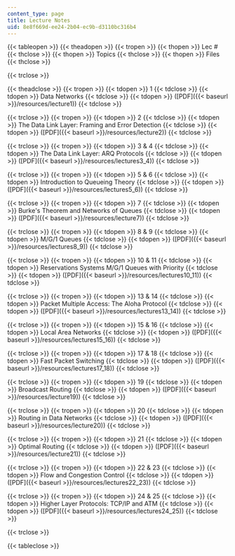 ```yaml
---
content_type: page
title: Lecture Notes
uid: 8e8f669d-ee24-2b04-ec9b-d3110bc316b4
---
```


{{< tableopen >}}
{{< theadopen >}}
{{< tropen >}}
{{< thopen >}}
Lec #
{{< thclose >}}
{{< thopen >}}
Topics
{{< thclose >}}
{{< thopen >}}
Files
{{< thclose >}}

{{< trclose >}}

{{< theadclose >}}
{{< tropen >}}
{{< tdopen >}}
1
{{< tdclose >}}
{{< tdopen >}}
Data Networks
{{< tdclose >}}
{{< tdopen >}}
([PDF]({{< baseurl >}}/resources/lecture1))
{{< tdclose >}}

{{< trclose >}}
{{< tropen >}}
{{< tdopen >}}
2
{{< tdclose >}}
{{< tdopen >}}
The Data Link Layer: Framing and Error Detection
{{< tdclose >}}
{{< tdopen >}}
([PDF]({{< baseurl >}}/resources/lecture2))
{{< tdclose >}}

{{< trclose >}}
{{< tropen >}}
{{< tdopen >}}
3 & 4
{{< tdclose >}}
{{< tdopen >}}
The Data Link Layer: ARQ Protocols
{{< tdclose >}}
{{< tdopen >}}
([PDF]({{< baseurl >}}/resources/lectures3_4))
{{< tdclose >}}

{{< trclose >}}
{{< tropen >}}
{{< tdopen >}}
5 & 6
{{< tdclose >}}
{{< tdopen >}}
Introduction to Queueing Theory
{{< tdclose >}}
{{< tdopen >}}
([PDF]({{< baseurl >}}/resources/lectures5_6))
{{< tdclose >}}

{{< trclose >}}
{{< tropen >}}
{{< tdopen >}}
7
{{< tdclose >}}
{{< tdopen >}}
Burke's Theorem and Networks of Queues
{{< tdclose >}}
{{< tdopen >}}
([PDF]({{< baseurl >}}/resources/lecture7))
{{< tdclose >}}

{{< trclose >}}
{{< tropen >}}
{{< tdopen >}}
8 & 9
{{< tdclose >}}
{{< tdopen >}}
M/G/1 Queues
{{< tdclose >}}
{{< tdopen >}}
([PDF]({{< baseurl >}}/resources/lectures8_9))
{{< tdclose >}}

{{< trclose >}}
{{< tropen >}}
{{< tdopen >}}
10 & 11
{{< tdclose >}}
{{< tdopen >}}
Reservations Systems M/G/1 Queues with Priority
{{< tdclose >}}
{{< tdopen >}}
([PDF]({{< baseurl >}}/resources/lectures10_11))
{{< tdclose >}}

{{< trclose >}}
{{< tropen >}}
{{< tdopen >}}
13 & 14
{{< tdclose >}}
{{< tdopen >}}
Packet Multiple Access: The Aloha Protocol
{{< tdclose >}}
{{< tdopen >}}
([PDF]({{< baseurl >}}/resources/lectures13_14))
{{< tdclose >}}

{{< trclose >}}
{{< tropen >}}
{{< tdopen >}}
15 & 16
{{< tdclose >}}
{{< tdopen >}}
Local Area Networks
{{< tdclose >}}
{{< tdopen >}}
([PDF]({{< baseurl >}}/resources/lectures15_16))
{{< tdclose >}}

{{< trclose >}}
{{< tropen >}}
{{< tdopen >}}
17 & 18
{{< tdclose >}}
{{< tdopen >}}
Fast Packet Switching
{{< tdclose >}}
{{< tdopen >}}
([PDF]({{< baseurl >}}/resources/lectures17_18))
{{< tdclose >}}

{{< trclose >}}
{{< tropen >}}
{{< tdopen >}}
19
{{< tdclose >}}
{{< tdopen >}}
Broadcast Routing
{{< tdclose >}}
{{< tdopen >}}
([PDF]({{< baseurl >}}/resources/lecture19))
{{< tdclose >}}

{{< trclose >}}
{{< tropen >}}
{{< tdopen >}}
20
{{< tdclose >}}
{{< tdopen >}}
Routing in Data Networks
{{< tdclose >}}
{{< tdopen >}}
([PDF]({{< baseurl >}}/resources/lecture20))
{{< tdclose >}}

{{< trclose >}}
{{< tropen >}}
{{< tdopen >}}
21
{{< tdclose >}}
{{< tdopen >}}
Optimal Routing
{{< tdclose >}}
{{< tdopen >}}
([PDF]({{< baseurl >}}/resources/lecture21))
{{< tdclose >}}

{{< trclose >}}
{{< tropen >}}
{{< tdopen >}}
22 & 23
{{< tdclose >}}
{{< tdopen >}}
Flow and Congestion Control
{{< tdclose >}}
{{< tdopen >}}
([PDF]({{< baseurl >}}/resources/lectures22_23))
{{< tdclose >}}

{{< trclose >}}
{{< tropen >}}
{{< tdopen >}}
24 & 25
{{< tdclose >}}
{{< tdopen >}}
Higher Layer Protocols: TCP/IP and ATM
{{< tdclose >}}
{{< tdopen >}}
([PDF]({{< baseurl >}}/resources/lectures24_25))
{{< tdclose >}}

{{< trclose >}}

{{< tableclose >}}